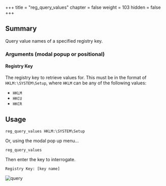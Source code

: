 +++
title = "reg_query_values"
chapter = false
weight = 103
hidden = false
+++

## Summary
Query value names of a specified registry key.

### Arguments (modal popup or positional)
#### Registry Key
The registry key to retrieve values for. This  must be in the format of `HKLM:\SYSTEM\Setup`, where `HKLM` can be any of the following values:

- `HKLM`
- `HKCU`
- `HKCR`

## Usage
```
reg_query_values HKLM:\SYSTEM\Setup
```

Or, using the modal pop up menu...
```
reg_query_values
```
Then enter the key to interrogate.
```
Registry Key: [key name]
```

![query](../images/reg_query_values.png)